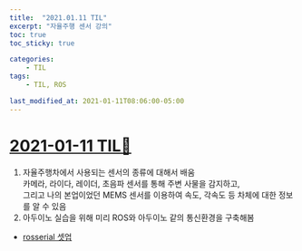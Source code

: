 ```yaml
---
title:  "2021.01.11 TIL"
excerpt: "자율주행 센서 강의"
toc: true
toc_sticky: true

categories:
    - TIL
tags:
    - TIL, ROS

last_modified_at: 2021-01-11T08:06:00-05:00
---
```


# [2021-01-11 TIL📓](https://github.com/churry75/K-Digital_Programmers/tree/main/Week_07_Sensor_application/2021_01_11_-_Day_01_Sensor_01)
1. 자율주행차에서 사용되는 센서의 종류에 대해서 배움\
카메라, 라이다, 레이더, 초음파 센서를 통해 주변 사물을 감지하고,\
그리고 나의 본업이었던 MEMS 센서를 이용하여 속도, 각속도 등 차체에 대한 정보를 알 수 있음
2. 아두이노 실습을 위해 미리 ROS와 아두이노 같의 통신환경을 구축해봄
- [rosserial 셋업](http://wiki.ros.org/rosserial_arduino/Tutorials/Arduino%20IDE%20Setup)
